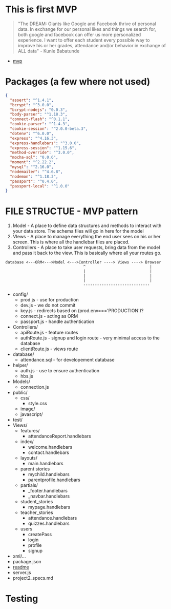 # This is first MVP
  > "The DREAM: Giants like Google and Facebook thrive of personal data. In exchange for our personal likes and things we search for, both google and facebook can offer us more personalized experience. I want to offer each student every possible way to improve his or her grades, attendance and/or behavior in exchange of ALL data" - Kunle Babatunde

  - [mvp](https://github.com/kb2232/TechInSchool)

# Packages (a few where not used)
  ```JSON
  {
    "assert": "^1.4.1",
    "bcrypt": "^3.0.0",
    "bcrypt-nodejs": "0.0.3",
    "body-parser": "^1.18.3",
    "connect-flash": "^0.1.1",
    "cookie-parser": "^1.4.3",
    "cookie-session": "^2.0.0-beta.3",
    "dotenv": "^6.0.0",
    "express": "^4.16.3",
    "express-handlebars": "^3.0.0",
    "express-session": "^1.15.6",
    "method-override": "^3.0.0",
    "mocha-sql": "0.0.6",
    "moment": "^2.22.2",
    "mysql": "^2.16.0",
    "nodemailer": "^4.6.8",
    "nodemon": "^1.18.3",
    "passport": "^0.4.0",
    "passport-local": "^1.0.0"
  }
  ```

# FILE STRUCTUE - MVP pattern
  1. Model - A place to define data structures and methods to interact with your data store. The schema files will go in here for the model
  2. VIews - A place to manage everything the end user sees on his or her screen. This is where all the handlebar files are placed.
  3. Controllers -  A place to take user requests, bring data from the model and pass it back to the view. This is basically where all your routes go.

  ```
  database <---ORM<--->Model <--->Controller ----> Views ----> Browser
                                    ^                            |
                                    |                            |
                                    |                            |
                                    |                            |
                                    -----------------------------
  ```
  * config/
    * prod.js - use for production
    * dev.js - we do not commit
    * key.js - redirects based on (prod.env==='PRODUCTION')?
    * connect.js - acting as ORM 
    * passport.js - handle authentication
  * Controllers/
    * apiRoute.js - feature routes
    * authRoute.js - signup and login route - very minimal access to the database
    * clientRoute.js - views route
  * database/
    * attendance.sql - for developement database
  * helper/
    * auth.js - use to ensure authentication
    * hbs.js
  * Models/
    * connection.js
  * public/
    * css/
      * style.css
    * image/
    * javascript/
  * test/
  * Views/
    * features/
      * attendanceReport.handlebars
    * index/
      * welcome.handlebars
      * contact.handlebars
    * layouts/
      * main.handlebars
    * parent stories
      * mychild.handlebars
      * parentprofile.handlebars
    * partials/
      * _footer.handlebars
      * _navbar.handlebars
    * student_stories
      * mypage.handlebars
    * teacher_stories
      * attendance.handlebars
      * quizzes.handlebars
    * users
      * createPass
      * login
      * profile
      * signup
  * xml/...
  * package.json
  * [readme](https://github.com/kb2232/TechInSchool/blob/master/readme.md)
  * server.js
  * project2_specs.md

# Testing